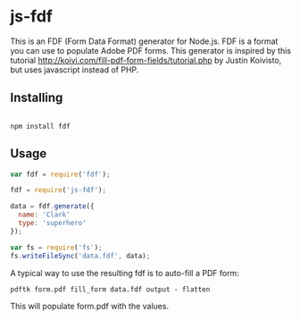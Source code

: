 js-fdf
======

This is an FDF (Form Data Format) generator for Node.js. FDF is a format you can use to populate Adobe PDF forms. This generator is inspired by this tutorial http://koivi.com/fill-pdf-form-fields/tutorial.php by Justin Koivisto, but uses javascript instead of PHP.

Installing
----------
````

npm install fdf
````

Usage
-----
````javascript
var fdf = require('fdf');

fdf = require('js-fdf');

data = fdf.generate({
  name: 'Clark'
  type: 'superhero'
});

var fs = require('fs');
fs.writeFileSync('data.fdf', data);
````

A typical way to use the resulting fdf is to auto-fill a PDF form:

````
pdftk form.pdf fill_form data.fdf output - flatten
````

This will populate form.pdf with the values.
